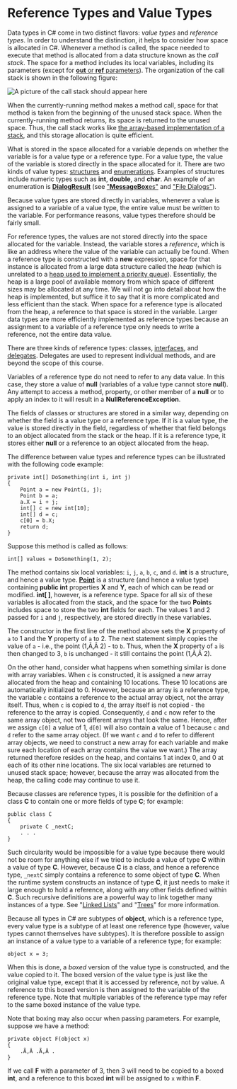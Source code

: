# Reference Types and Value Types

Data types in C# come in two distinct flavors: *value types* and
*reference types*. In order to understand the distinction, it helps to
consider how space is allocated in C#. Whenever a method is called, the
space needed to execute that method is allocated from a data structure
known as the *call stack*. The space for a method includes its local
variables, including its parameters (except for [**out** or **ref**
parameters](/~rhowell/DataStructures/redirect/out-ref)). The
organization of the call stack is shown in the following figure:

![A picture of the call stack should appear here](call-stack.jpg)

When the currently-running method makes a method call, space for that
method is taken from the beginning of the unused stack space. When the
currently-running method returns, its space is returned to the unused
space. Thus, the call stack works like [the array-based implementation
of a stack](/~rhowell/DataStructures/redirect/stack-impl), and this
storage allocation is quite efficient.

What is stored in the space allocated for a variable depends on whether
the variable is for a value type or a reference type. For a value type,
the value of the variable is stored directly in the space allocated for
it. There are two kinds of value types:
[structures](/~rhowell/DataStructures/redirect/structs) and
[enumerations](/~rhowell/DataStructures/redirect/enumerations). Examples
of structures include numeric types such as **int**, **double**, and
**char**. An example of an enumeration is
[**DialogResult**](http://msdn.microsoft.com/en-us/library/system.windows.forms.dialogresult\(v=vs.110\).aspx)
(see
["**MessageBox**es"](/~rhowell/DataStructures/redirect/message-boxes)
and ["File Dialogs"](/~rhowell/DataStructures/redirect/file-dialogs)).

Because value types are stored directly in variables, whenever a value
is assigned to a variable of a value type, the entire value must be
written to the variable. For performance reasons, value types therefore
should be fairly small.

For reference types, the values are not stored directly into the space
allocated for the variable. Instead, the variable stores a *reference*,
which is like an address where the value of the variable can actually be
found. When a reference type is constructed with a **new** expression,
space for that instance is allocated from a large data structure called
the *heap* (which is unrelated to a [heap used to implement a priority
queue](/~rhowell/DataStructures/redirect/heaps)). Essentially, the heap
is a large pool of available memory from which space of different sizes
may be allocated at any time. We will not go into detail about how the
heap is implemented, but suffice it to say that it is more complicated
and less efficient than the stack. When space for a reference type is
allocated from the heap, a reference to that space is stored in the
variable. Larger data types are more efficiently implemented as
reference types because an assignment to a variable of a reference type
only needs to write a reference, not the entire data value.

There are three kinds of reference types: classes,
[interfaces](/~rhowell/DataStructures/redirect/interfaces), and
[delegates](http://msdn.microsoft.com/en-us/library/900fyy8e.aspx).
Delegates are used to represent individual methods, and are beyond the
scope of this course.

Variables of a reference type do not need to refer to any data value. In
this case, they store a value of **null** (variables of a value type
cannot store **null**). Any attempt to access a method, property, or
other member of a **null** or to apply an index to it will result in a
**NullReferenceException**.

The fields of classes or structures are stored in a similar way,
depending on whether the field is a value type or a reference type. If
it is a value type, the value is stored directly in the field,
regardless of whether that field belongs to an object allocated from the
stack or the heap. If it is a reference type, it stores either **null**
or a reference to an object allocated from the heap.

The difference between value types and reference types can be
illustrated with the following code example:

    private int[] DoSomething(int i, int j)
    {
        Point a = new Point(i, j);
        Point b = a;
        a.X = i + j;
        int[] c = new int[10];
        int[] d = c;
        c[0] = b.X;
        return d;
    }

Suppose this method is called as follows:

    int[] values = DoSomething(1, 2);

The method contains six local variables: `i`, `j`, `a`, `b`, `c`, and
`d`. **int** is a structure, and hence a value type.
[**Point**](http://msdn.microsoft.com/en-us/library/system.drawing.point\(v=vs.110\).aspx)
is a structure (and hence a value type) containing **public int**
properties **X** and **Y**, each of which can be read or modified.
**int\[ \]**, however, is a reference type. Space for all six of these
variables is allocated from the stack, and the space for the two
**Point**s includes space to store the two **int** fields for each. The
values 1 and 2 passed for `i` and `j`, respectively, are stored directly
in these variables.

The constructor in the first line of the method above sets the **X**
property of `a` to 1 and the **Y** property of `a` to 2. The next
statement simply copies the value of `a` - i.e., the point (1,Ã‚Â 2) -
to `b`. Thus, when the **X** property of `a` is then changed to 3, `b`
is unchanged - it still contains the point (1,Ã‚Â 2).

On the other hand, consider what happens when something similar is done
with array variables. When `c` is constructed, it is assigned a new
array allocated from the heap and containing 10 locations. These 10
locations are automatically initialized to 0. However, because an array
is a reference type, the variable `c` contains a reference to the actual
array object, not the array itself. Thus, when `c` is copied to `d`, the
array itself is not copied - the reference to the array is copied.
Consequently, `d` and `c` now refer to the same array object, not two
different arrays that look the same. Hence, after we assign `c[0]` a
value of 1, `d[0]` will also contain a value of 1 because `c` and `d`
refer to the same array object. (If we want `c` and `d` to refer to
different array objects, we need to construct a new array for each
variable and make sure each location of each array contains the value we
want.) The array returned therefore resides on the heap, and contains 1
at index 0, and 0 at each of its other nine locations. The six local
variables are returned to unused stack space; however, because the array
was allocated from the heap, the calling code may continue to use it.

Because classes are reference types, it is possible for the definition
of a class **C** to contain one or more fields of type **C**; for
example:

    public class C
    {
        private C _nextC;
        . . .
    }

Such circularity would be impossible for a value type because there
would not be room for anything else if we tried to include a value of
type **C** within a value of type **C**. However, because **C** is a
class, and hence a reference type, `_nextC` simply contains a reference
to some object of type **C**. When the runtime system constructs an
instance of type **C**, it just needs to make it large enough to hold a
reference, along with any other fields defined within **C**. Such
recursive definitions are a powerful way to link together many instances
of a type. See "[Linked
Lists](/~rhowell/DataStructures/redirect/linked-lists)" and
"[Trees](/~rhowell/DataStructures/redirect/trees)" for more information.

Because all types in C# are subtypes of **object**, which is a
reference type, every value type is a subtype of at least one reference
type (however, value types cannot themselves have subtypes). It is
therefore possible to assign an instance of a value type to a variable
of a reference type; for example:

    object x = 3;

When this is done, a *boxed* version of the value type is constructed,
and the value copied to it. The boxed version of the value type is just
like the original value type, except that it is accessed by reference,
not by value. A reference to this boxed version is then assigned to the
variable of the reference type. Note that multiple variables of the
reference type may refer to the same boxed instance of the value type.

Note that boxing may also occur when passing parameters. For example,
suppose we have a method:

    private object F(object x)
    {
        .Ã‚Â .Ã‚Â .
    }

If we call **F** with a parameter of 3, then 3 will need to be copied to
a boxed **int**, and a reference to this boxed **int** will be assigned
to `x` within **F**.
